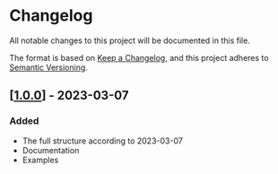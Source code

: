 # Changelog

All notable changes to this project will be documented in this file.

The format is based on [Keep a Changelog](https://keepachangelog.com/en/1.0.0/),
and this project adheres to [Semantic Versioning](https://semver.org/spec/v2.0.0.html).

## [[1.0.0](https://github.com/PerimeterX/go-project-structure/tree/v1.0.0)] - 2023-03-07

### Added

- The full structure according to 2023-03-07
- Documentation
- Examples